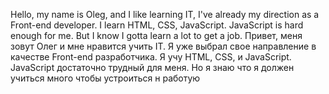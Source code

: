 Hello, my name is Oleg, and I like learning IT, I've already my direction as a Front-end developer. I learn HTML, CSS, JavaScript. JavaScript is hard enough for me. But I know I gotta learn a lot to get a job.
Привет, меня зовут Олег и мне нравится учить IT. Я уже выбрал свое направление в качестве Front-end разработчика. Я учу HTML, CSS, и JavaScript. JavaScript достаточно трудный для меня. Но я знаю что я должен учиться много чтобы устроиться н работую
